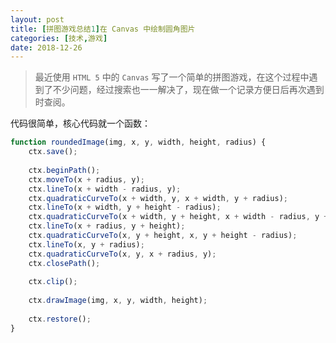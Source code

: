 ```yaml
---
layout: post
title: [拼图游戏总结1]在 Canvas 中绘制圆角图片
categories: [技术,游戏]
date: 2018-12-26
---
```


> 最近使用 `HTML 5` 中的 `Canvas` 写了一个简单的拼图游戏，在这个过程中遇到了不少问题，经过搜索也一一解决了，现在做一个记录方便日后再次遇到时查阅。

代码很简单，核心代码就一个函数：
```javascript
function roundedImage(img, x, y, width, height, radius) {
    ctx.save();
    
    ctx.beginPath();
    ctx.moveTo(x + radius, y);
    ctx.lineTo(x + width - radius, y);
    ctx.quadraticCurveTo(x + width, y, x + width, y + radius);
    ctx.lineTo(x + width, y + height - radius);
    ctx.quadraticCurveTo(x + width, y + height, x + width - radius, y + height);
    ctx.lineTo(x + radius, y + height);
    ctx.quadraticCurveTo(x, y + height, x, y + height - radius);
    ctx.lineTo(x, y + radius);
    ctx.quadraticCurveTo(x, y, x + radius, y);
    ctx.closePath();
    
    ctx.clip();
    
    ctx.drawImage(img, x, y, width, height);
    
    ctx.restore();
}
```
